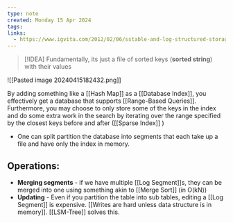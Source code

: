 ```yaml
---
type: note
created: Monday 15 Apr 2024
tags: 
links:
  - https://www.igvita.com/2012/02/06/sstable-and-log-structured-storage-leveldb/
---
```

> [!IDEA]
> Fundamentally, its just a file of sorted keys (**sorted string**) with their values


![[Pasted image 20240415182432.png]]

By adding something like a [[Hash Map]] as a [[Database Index]], you effectively get a database that supports [[Range-Based Queries]]. Furthermore, you may choose to only store some of the keys in the index and do some extra work in the search by iterating over the range specified by the closest keys before and after ([[Sparse Index]]
)

- One can split partition the database into segments that each take up a file and have only the index in memory.
## Operations:
- **Merging segments** - if we have multiple [[Log Segment]]s, they can be merged into one using something akin to [[Merge Sort]] (in O(kN))
- **Updating** - Even if you partition the table into sub tables, editing a [[Log Segment]] is expensive. [[Writes are hard unless data structure is in memory]]. [[LSM-Tree]] solves this.
